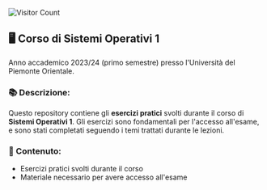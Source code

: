 ![Visitor Count](https://hits.seeyoufarm.com/api/count/incr/badge.svg?url=https://github.com/AlessandroZappatore/UNIUPO_SISTEMI_OPERATIVI_1&count_bg=%2379C83D&title_bg=%23555555&icon=github.svg&icon_color=%23E7E7E7&title=visitors&edge_flat=false)

## 🖥️ Corso di **Sistemi Operativi 1**  
Anno accademico 2023/24 (primo semestre) presso l'Università del Piemonte Orientale.

### 📚 Descrizione:  
Questo repository contiene gli **esercizi pratici** svolti durante il corso di **Sistemi Operativi 1**. Gli esercizi sono fondamentali per l'accesso all'esame, e sono stati completati seguendo i temi trattati durante le lezioni.

### 📂 Contenuto:  
- Esercizi pratici svolti durante il corso  
- Materiale necessario per avere accesso all'esame
